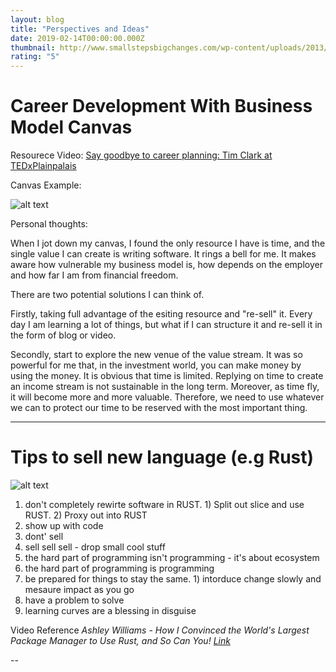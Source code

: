 ```yaml
---
layout: blog
title: "Perspectives and Ideas"
date: 2019-02-14T00:00:00.000Z
thumbnail: http://www.smallstepsbigchanges.com/wp-content/uploads/2013/10/perspective-hacks.png
rating: "5"
---
```


# Career Development With Business Model Canvas

Resourece
Video: [Say goodbye to career planning: Tim Clark at TEDxPlainpalais](https://www.youtube.com/watch?v=JJsuWB3LQ_o)

Canvas Example:

![alt text](https://www.oreilly.com/library/view/business-model-you/9781118156315/images/ch003-f001.jpg "Logo Title Text 1")

Personal thoughts:

When I jot down my canvas, I found the only resource I have is time, and the single value I can create is writing software. It rings a bell for me. It makes aware how vulnerable my business model is, how depends on the employer and how far I am from financial freedom.

There are two potential solutions I can think of.

Firstly, taking full advantage of the esiting resource and "re-sell" it. Every day I am learning a lot of things, but what if I can structure it and re-sell it in the form of blog or video.

Secondly, start to explore the new venue of the value stream. It was so powerful for me that, in the investment world,  you can make money by using the money. It is obvious that time is limited. Replying on time to create an income stream is not sustainable in the long term. Moreover, as time fly, it will become more and more valuable. Therefore, we need to use whatever we can to protect our time to be reserved with the most important thing.

---

# Tips to sell new language (e.g Rust)

![alt text](https://doc.rust-lang.org/nomicon/img/safeandunsafe.svg "Rust")

1. don't completely rewirte software in RUST. 1) Split out slice and use RUST. 2) Proxy out into RUST
2. show up with code
3. dont' sell
4. sell sell sell - drop small cool stuff
5. the hard part of programming isn't programming - it's about ecosystem
6. the hard part of programming is programming
7. be prepared for things to stay the same. 1) intorduce change slowly and mesaure impact as you go
8. have a problem to solve
9. learning curves are a blessing in disguise

Video Reference
_Ashley Williams - How I Convinced the World's Largest Package Manager to Use Rust, and So Can You! [Link](https://www.youtube.com/watch?v=GCsxYAxw3JQ)_

--
